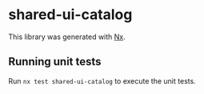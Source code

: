 # shared-ui-catalog

This library was generated with [Nx](https://nx.dev).

## Running unit tests

Run `nx test shared-ui-catalog` to execute the unit tests.
